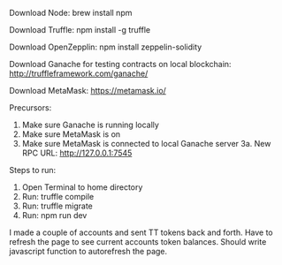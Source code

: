 Download Node: brew install npm

Download Truffle: npm install -g truffle

Download OpenZepplin: npm install zeppelin-solidity

Download Ganache for testing contracts on local blockchain: http://truffleframework.com/ganache/

Download MetaMask: https://metamask.io/

Precursors:
1. Make sure Ganache is running locally
2. Make sure MetaMask is on
3. Make sure MetaMask is connected to local Ganache server
	3a. New RPC URL: http://127.0.0.1:7545

Steps to run:
1. Open Terminal to home directory
2. Run: truffle compile
3. Run: truffle migrate
2. Run: npm run dev

I made a couple of accounts and sent TT tokens back and forth. Have to refresh the page to see current accounts token balances. Should write javascript function to autorefresh the page. 
